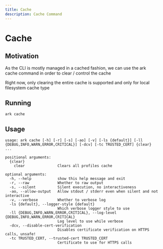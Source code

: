 ```yaml
---
title: Cache
description: Cache Command
---
```


# Cache

## Motivation
As the CLI is mostly managed in a cached fashion, we can use the ark cache command in order to clear / control the cache

Right now, only clearing the entire cache is supported and only for local filesystem cache type


## Running
```shell
ark cache
```


## Usage
```shell
usage: ark cache [-h] [-r] [-s] [-ao] [-v] [-ls {default}] [-ll {DEBUG,INFO,WARN,ERROR,CRITICAL}] [-dcv] [-tc TRUSTED_CERT] {clear} ...

positional arguments:
  {clear}
    clear               Clears all profiles cache

optional arguments:
  -h, --help            show this help message and exit
  -r, --raw             Whether to raw output
  -s, --silent          Silent execution, no interactiveness
  -ao, --allow-output   Allow stdout / stderr even when silent and not interactive
  -v, --verbose         Whether to verbose log
  -ls {default}, --logger-style {default}
                        Which verbose logger style to use
  -ll {DEBUG,INFO,WARN,ERROR,CRITICAL}, --log-level {DEBUG,INFO,WARN,ERROR,CRITICAL}
                        Log level to use while verbose
  -dcv, --disable-cert-verification
                        Disables certificate verification on HTTPS calls, unsafe!
  -tc TRUSTED_CERT, --trusted-cert TRUSTED_CERT
                        Certificate to use for HTTPS calls
```
